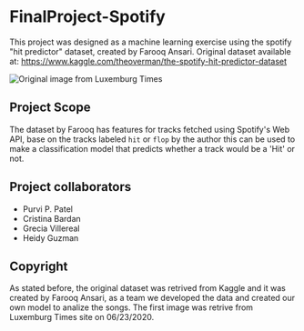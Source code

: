 # FinalProject-Spotify
This project was designed as a machine learning exercise using the spotify "hit predictor" dataset, created by Farooq Ansari.
Original dataset available at: https://www.kaggle.com/theoverman/the-spotify-hit-predictor-dataset

![Original image from Luxemburg Times](https://luwo-ldocs-prod.imgix.net/2017/12/11/2e0270cd-2d6b-4ca7-bbc4-b1b8e0f998a0.jpeg)

## Project Scope
The dataset by Farooq has features for tracks fetched using Spotify's Web API, base on the tracks labeled `hit` or `flop` by the author this can be used to make a classification model that predicts whether a track would be a 'Hit' or not.

## Project collaborators
* Purvi P. Patel
* Cristina Bardan
* Grecia Villereal
* Heidy Guzman

## Copyright
As stated before, the original dataset was retrived from Kaggle and it was created by Farooq Ansari, as a team we developed the data and created our own model to analize the songs. The first image was retrive from Luxemburg Times site on 06/23/2020.
